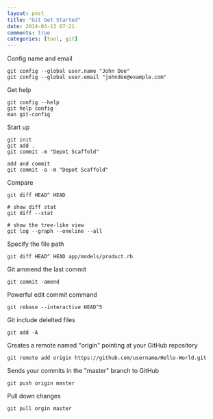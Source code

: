 ```yaml
---
layout: post
title: "Git Get Started"
date: 2014-03-13 07:21
comments: true
categories: [tool, git]
---
```

Config name and email

    git config --global user.name "John Doe"
    git config --global user.email "johndoe@example.com"

Get help

    git config --help
    git help config
    man git-config

Start up

    git init
    git add .
    git commit -m "Depot Scaffold"

    add and commit
    git commit -a -m "Depot Scaffold"

Compare

    git diff HEAD^ HEAD

    # show diff stat
    git diff --stat

    # show the tree-like view
    git log --graph --oneline --all

Specify the file path

    git diff HEAD^ HEAD app/models/product.rb

Git ammend the last commit

    git commit -amend

Powerful edit commit command

    git rebase --interactive HEAD^5

Git include delelted files

    git add -A

Creates a remote named "origin" pointing at your GitHub repository

    git remote add origin https://github.com/username/Hello-World.git

Sends your commits in the "master" branch to GitHub

    git push origin master

Pull down changes

    git pull orgin master
